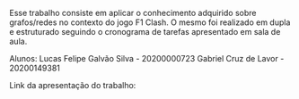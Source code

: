 Esse trabalho consiste em aplicar o conhecimento adquirido sobre grafos/redes no contexto do jogo F1 Clash. 
O mesmo foi realizado em dupla e estruturado seguindo o cronograma de tarefas apresentado em sala de aula.

Alunos:
Lucas Felipe Galvão Silva - 20200000723
Gabriel Cruz de Lavor - 20200149381

Link da apresentação do trabalho: 
